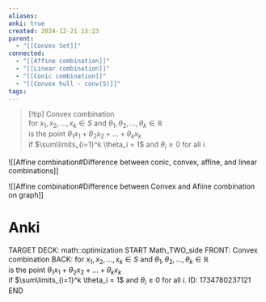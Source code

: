 ```yaml
---
aliases: 
anki: true
created: 2024-12-21 13:23
parent:
  - "[[Convex Set]]"
connected:
  - "[[Affine combination]]"
  - "[[Linear combination]]"
  - "[[Conic combination]]"
  - "[[Convex hull - conv(S)]]"
tags: 
---
```


> [!tip] Convex combination  
for $x_1, x_2, \ldots, x_k \in S$ and $\theta_1, \theta_2, \ldots, \theta_k \in \mathbb{R}$  
is the point $\theta_1 x_1 + \theta_2 x_2 + \ldots + \theta_k x_k$  
if $\sum\limits_{i=1}^k \theta_i = 1$ and $\theta_i \geq 0$ for all $i$.


![[Affine combination#Difference between conic, convex, affine, and linear combinations]]

![[Affine combination#Difference between Convex and Afiine combination on graph]]

# Anki
TARGET DECK: math::optimization
START
Math_TWO_side
FRONT: Convex combination
BACK: for $x_1, x_2, \ldots, x_k \in S$ and $\theta_1, \theta_2, \ldots, \theta_k \in \mathbb{R}$  
is the point $\theta_1 x_1 + \theta_2 x_2 + \ldots + \theta_k x_k$  
if $\sum\limits_{i=1}^k \theta_i = 1$ and $\theta_i \geq 0$ for all $i$.
ID: 1734780237121
END